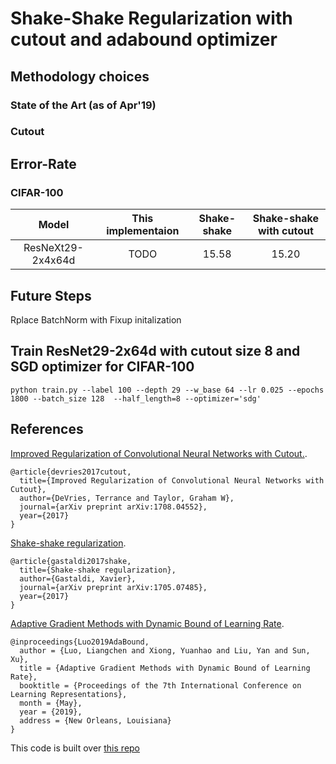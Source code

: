 # Shake-Shake Regularization with cutout and adabound optimizer

## Methodology choices

### State of the Art (as of Apr'19)

### Cutout

## Error-Rate

### CIFAR-100
|Model|This implementaion |Shake-shake|Shake-shake with cutout|
|:---:|:---:|:---:|:---:|
|ResNeXt29-2x4x64d | TODO |15.58 | 15.20|


## Future Steps

Rplace BatchNorm with Fixup initalization

## Train ResNet29-2x64d  with cutout size 8 and SGD optimizer for CIFAR-100 
```
python train.py --label 100 --depth 29 --w_base 64 --lr 0.025 --epochs 1800 --batch_size 128  --half_length=8 --optimizer='sdg'
```
## References

[Improved Regularization of Convolutional Neural Networks with Cutout.](https://github.com/uoguelph-mlrg/Cutout).
```
@article{devries2017cutout,  
  title={Improved Regularization of Convolutional Neural Networks with Cutout},  
  author={DeVries, Terrance and Taylor, Graham W},  
  journal={arXiv preprint arXiv:1708.04552},  
  year={2017}  
}
```
[Shake-shake regularization](https://github.com/xgastaldi/shake-shake).
```
@article{gastaldi2017shake,
  title={Shake-shake regularization},
  author={Gastaldi, Xavier},
  journal={arXiv preprint arXiv:1705.07485},
  year={2017}
}
```

[Adaptive Gradient Methods with Dynamic Bound of Learning Rate](https://github.com/Luolc/AdaBound).

```text
@inproceedings{Luo2019AdaBound,
  author = {Luo, Liangchen and Xiong, Yuanhao and Liu, Yan and Sun, Xu},
  title = {Adaptive Gradient Methods with Dynamic Bound of Learning Rate},
  booktitle = {Proceedings of the 7th International Conference on Learning Representations},
  month = {May},
  year = {2019},
  address = {New Orleans, Louisiana}
}
```

This code is built over [this repo](https://github.com/owruby/shake-shake_pytorch)
